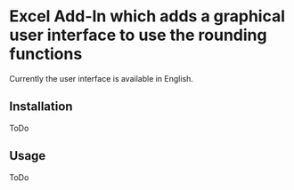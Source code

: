 # Excel Add-In which adds a graphical user interface to use the rounding functions

Currently the user interface is available in English.

## Installation

ToDo

## Usage

ToDo